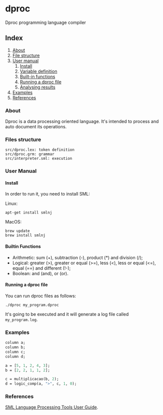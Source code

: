 # dproc
Dproc programming language compiler

## Index

1. [About](#about)
2. [File structure](#file-structure)
3. [User manual](#user-manual)
    1. [Install](#install)
    2. [Variable definition](#var-def)
    3. [Built-in functions](#builtin-functions)
    4. [Running a dproc file](#running-a-dproc-file)
    5. [Analysing results](#results)
4. [Examples](#examples)
5. [References](#references)

### About

Dproc is a data processing oriented language. It's intended to process and auto document its operations. 

### Files structure

``` 
src/dproc.lex: token definition
src/dproc.grm: grammar 
src/interpreter.sml: execution
```

### User Manual

#### Install

In order to run it, you need to install SML:

Linux:
``` 
apt-get install smlnj
```

MacOS:

``` 
brew update
brew install smlnj
```

#### Builtin Functions

- Arithmetic: sum (+), subtraction (-), product (*) and division (/);
- Logical: greater (>), greater or equal (>=), less (<), less or equal (<=), equal (==) and different (!-);
- Boolean: and (and), or (or).

#### Running a dproc file

You can run dproc files as follows:

``` 1c-enterprise
./dproc my_program.dproc
```

It's going to be executed and it will generate a log file called `my_program.log`.

### Examples

``` sml
column a;
column b;
column c;
column d;

a = [5, 1, 2, 4, 3];
b = [2, 2, 1, 1, 2];

c = multiplicacao(b, 2);
d = logic_comp(a, ">", c, 1, 0);
```

<!-- ```  -->
<!-- table tab; -->
<!-- column comp; -->
<!-- column monthly_income; -->
<!-- column monthly_income_percapita; -->
<!-- float average_income; -->

<!-- tab = load("data.csv", name="Demographic data"); -->

<!-- average_income = avg(tab["Income"]); -->
<!-- comp = logic_comp(tab["renda"], >, average_income, 1, 0); -->

<!-- monthly_income = div(tab["Income"], 12); -->

<!-- insert(tab, monthly_income, "Monthly Income"); -->
<!-- insert(tab, comp, "Comp to avg income"); -->

<!-- monthly_income_percapita = div(tab["Monthly Income"], tab["Family Size"]); -->

<!-- insert(tab, monthly_income_percapita, "Monthly Income percapita"); -->

<!-- sav(tab, "data_processed.csv", "data_processed.log") -->
<!-- ``` -->

<!-- The log would be: -->

<!-- ```  -->
<!-- --\-> "Monthly Income": -->
<!--      1. Division of the column ["Income"] from ["Demographic data"] by [12]; -->
	 
<!-- --\-> "Comp to avg income":  -->
<!--      1. Logic operation [>] between column ["Income"] from ["Demographic data"] and [average of the column ["Income"] from ["Demographic Data"]], [1] if true, [0] otherwise; -->

<!-- --\-> "Monthy Income percapita": -->
<!--      1. Division of the column ["Monthly Income"] from ["Demographic Data"] by the column ["Family Size"] from ["Demographic data"]; -->
<!-- ``` -->


### References

[SML Language Processing Tools User Guide](https://www.smlnj.org/doc/ml-lpt/manual.pdf).
